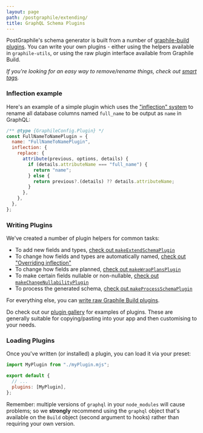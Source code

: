 ```yaml
---
layout: page
path: /postgraphile/extending/
title: GraphQL Schema Plugins
---
```


PostGraphile's schema generator is built from a number of
[graphile-build plugins](https://build.graphile.org/graphile-build/5/plugins). You can
write your own plugins - either using the helpers available in `graphile-utils`,
or using the raw plugin interface available from Graphile Build.

_If you're looking for an easy way to remove/rename things, check out
[smart tags](./smart-tags)._

### Inflection example

Here's an example of a simple plugin which uses the ["inflection"
system](./inflection) to rename all database columns named `full_name` to be
output as `name` in GraphQL:

```js
/** @type {GraphileConfig.Plugin} */
const FullNameToNamePlugin = {
  name: "FullNameToNamePlugin",
  inflection: {
    replace: {
      attribute(previous, options, details) {
        if (details.attributeName === "full_name") {
          return "name";
        } else {
          return previous?.(details) ?? details.attributeName;
        }
      },
    },
  },
};
```

### Writing Plugins

We've created a number of plugin helpers for common tasks:

- To add new fields and types,
  [check out `makeExtendSchemaPlugin`](./make-extend-schema-plugin)
- To change how fields and types are automatically named,
  [check out "Overriding inflection"](./inflection#overriding-inflection)
- To change how fields are planned,
  [check out `makeWrapPlansPlugin`](./make-wrap-plans-plugin)
- To make certain fields nullable or non-nullable,
  [check out `makeChangeNullabilityPlugin`](./make-change-nullability-plugin)
- To process the generated schema,
  [check out `makeProcessSchemaPlugin`](./make-process-schema-plugin)

For everything else, you can
[write raw Graphile Build plugins](./extending-raw).

Do check out our [plugin gallery](./plugin-gallery) for examples of plugins.
These are generally suitable for copying/pasting into your app and then
customising to your needs.

### Loading Plugins

Once you've written (or installed) a plugin, you can load it via your preset:

```js title="graphile.config.mjs"
import MyPlugin from "./myPlugin.mjs";

export default {
  // ...
  plugins: [MyPlugin],
};
```

Remember: multiple versions of `graphql` in your `node_modules` will cause
problems; so we **strongly** recommend using the `graphql` object that's
available on the `Build` object (second argument to hooks) rather than requiring
your own version.
